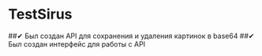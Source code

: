 # TestSirus

##✔ Был создан API для сохранения и удаления картинок в base64
##✔ Был создан интерфейс для работы с API 

